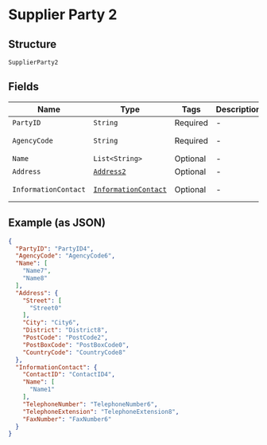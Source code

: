 
# Supplier Party 2

## Structure

`SupplierParty2`

## Fields

| Name | Type | Tags | Description | Getter | Setter |
|  --- | --- | --- | --- | --- | --- |
| `PartyID` | `String` | Required | - | String getPartyID() | setPartyID(String partyID) |
| `AgencyCode` | `String` | Required | - | String getAgencyCode() | setAgencyCode(String agencyCode) |
| `Name` | `List<String>` | Optional | - | List<String> getName() | setName(List<String> name) |
| `Address` | [`Address2`](../../doc/models/address-2.md) | Optional | - | Address2 getAddress() | setAddress(Address2 address) |
| `InformationContact` | [`InformationContact`](../../doc/models/information-contact.md) | Optional | - | InformationContact getInformationContact() | setInformationContact(InformationContact informationContact) |

## Example (as JSON)

```json
{
  "PartyID": "PartyID4",
  "AgencyCode": "AgencyCode6",
  "Name": [
    "Name7",
    "Name8"
  ],
  "Address": {
    "Street": [
      "Street0"
    ],
    "City": "City6",
    "District": "District8",
    "PostCode": "PostCode2",
    "PostBoxCode": "PostBoxCode0",
    "CountryCode": "CountryCode8"
  },
  "InformationContact": {
    "ContactID": "ContactID4",
    "Name": [
      "Name1"
    ],
    "TelephoneNumber": "TelephoneNumber6",
    "TelephoneExtension": "TelephoneExtension8",
    "FaxNumber": "FaxNumber6"
  }
}
```

